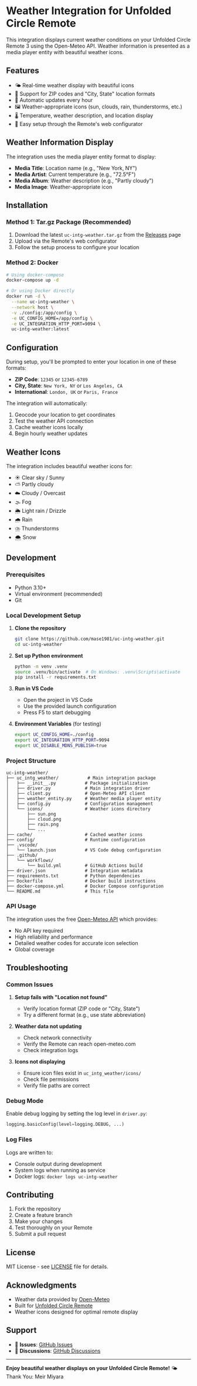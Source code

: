 # Weather Integration for Unfolded Circle Remote

This integration displays current weather conditions on your Unfolded Circle Remote 3 using the Open-Meteo API. Weather information is presented as a media player entity with beautiful weather icons.

## Features

- 🌤️ Real-time weather display with beautiful icons
- 📍 Support for ZIP codes and "City, State" location formats
- 🔄 Automatic updates every hour
- 🖼️ Weather-appropriate icons (sun, clouds, rain, thunderstorms, etc.)
- 🌡️ Temperature, weather description, and location display
- 🔌 Easy setup through the Remote's web configurator

## Weather Information Display

The integration uses the media player entity format to display:
- **Media Title**: Location name (e.g., "New York, NY")
- **Media Artist**: Current temperature (e.g., "72.5°F")
- **Media Album**: Weather description (e.g., "Partly cloudy")
- **Media Image**: Weather-appropriate icon

## Installation

### Method 1: Tar.gz Package (Recommended)

1. Download the latest `uc-intg-weather.tar.gz` from the [Releases](../../releases) page
2. Upload via the Remote's web configurator
3. Follow the setup process to configure your location

### Method 2: Docker

```bash
# Using docker-compose
docker-compose up -d

# Or using Docker directly
docker run -d \
  --name uc-intg-weather \
  --network host \
  -v ./config:/app/config \
  -e UC_CONFIG_HOME=/app/config \
  -e UC_INTEGRATION_HTTP_PORT=9094 \
  uc-intg-weather:latest
```

## Configuration

During setup, you'll be prompted to enter your location in one of these formats:

- **ZIP Code**: `12345` or `12345-6789`
- **City, State**: `New York, NY` or `Los Angeles, CA`
- **International**: `London, UK` or `Paris, France`

The integration will automatically:
1. Geocode your location to get coordinates
2. Test the weather API connection
3. Cache weather icons locally
4. Begin hourly weather updates

## Weather Icons

The integration includes beautiful weather icons for:
- ☀️ Clear sky / Sunny
- ⛅ Partly cloudy
- ☁️ Cloudy / Overcast
- 🌫️ Fog
- 🌦️ Light rain / Drizzle
- 🌧️ Rain
- ⛈️ Thunderstorms
- 🌨️ Snow

## Development

### Prerequisites

- Python 3.10+
- Virtual environment (recommended)
- Git

### Local Development Setup

1. **Clone the repository**
   ```bash
   git clone https://github.com/mase1981/uc-intg-weather.git
   cd uc-intg-weather
   ```

2. **Set up Python environment**
   ```bash
   python -m venv .venv
   source .venv/bin/activate  # On Windows: .venv\Scripts\activate
   pip install -r requirements.txt
   ```

3. **Run in VS Code**
   - Open the project in VS Code
   - Use the provided launch configuration
   - Press F5 to start debugging

4. **Environment Variables** (for testing)
   ```bash
   export UC_CONFIG_HOME=./config
   export UC_INTEGRATION_HTTP_PORT=9094
   export UC_DISABLE_MDNS_PUBLISH=true
   ```

### Project Structure

```
uc-intg-weather/
├── uc_intg_weather/           # Main integration package
│   ├── __init__.py           # Package initialization
│   ├── driver.py             # Main integration driver
│   ├── client.py             # Open-Meteo API client
│   ├── weather_entity.py     # Weather media player entity
│   ├── config.py             # Configuration management
│   └── icons/                # Weather icons directory
│       ├── sun.png
│       ├── cloud.png
│       ├── rain.png
│       └── ...
├── cache/                    # Cached weather icons
├── config/                   # Runtime configuration
├── .vscode/
│   └── launch.json           # VS Code debug configuration
├── .github/
│   └── workflows/
│       └── build.yml         # GitHub Actions build
├── driver.json               # Integration metadata
├── requirements.txt          # Python dependencies
├── Dockerfile                # Docker build instructions
├── docker-compose.yml        # Docker Compose configuration
└── README.md                 # This file
```

### API Usage

The integration uses the free [Open-Meteo API](https://open-meteo.com/) which provides:
- No API key required
- High reliability and performance
- Detailed weather codes for accurate icon selection
- Global coverage

## Troubleshooting

### Common Issues

1. **Setup fails with "Location not found"**
   - Verify location format (ZIP code or "City, State")
   - Try a different format (e.g., use state abbreviation)

2. **Weather data not updating**
   - Check network connectivity
   - Verify the Remote can reach open-meteo.com
   - Check integration logs

3. **Icons not displaying**
   - Ensure icon files exist in `uc_intg_weather/icons/`
   - Check file permissions
   - Verify file paths are correct

### Debug Mode

Enable debug logging by setting the log level in `driver.py`:
```python
logging.basicConfig(level=logging.DEBUG, ...)
```

### Log Files

Logs are written to:
- Console output during development
- System logs when running as service
- Docker logs: `docker logs uc-intg-weather`

## Contributing

1. Fork the repository
2. Create a feature branch
3. Make your changes
4. Test thoroughly on your Remote
5. Submit a pull request

## License

MIT License - see [LICENSE](LICENSE) file for details.

## Acknowledgments

- Weather data provided by [Open-Meteo](https://open-meteo.com/)
- Built for [Unfolded Circle Remote](https://www.unfoldedcircle.com/)
- Weather icons designed for optimal remote display

## Support

- 🐛 **Issues**: [GitHub Issues](../../issues)
- 💬 **Discussions**: [GitHub Discussions](../../discussions)

---

**Enjoy beautiful weather displays on your Unfolded Circle Remote!** 🌤️ Thank You: Meir  Miyara
